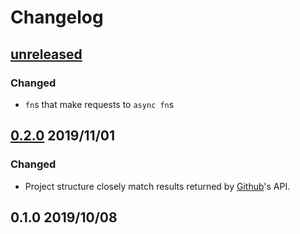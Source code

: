 # Changelog

## [unreleased](https://github.com/spenserblack/github-stats-rs/compare/v0.2.0...HEAD)
### Changed
- `fn`s that make requests to `async fn`s

## [0.2.0] 2019/11/01
### Changed
- Project structure closely match results returned by [Github]'s API.

## 0.1.0 2019/10/08

[0.2.0]: https://github.com/spenserblack/github-stats-rs/compare/v0.1.0...v0.2.0
[Github]: https://github.com
